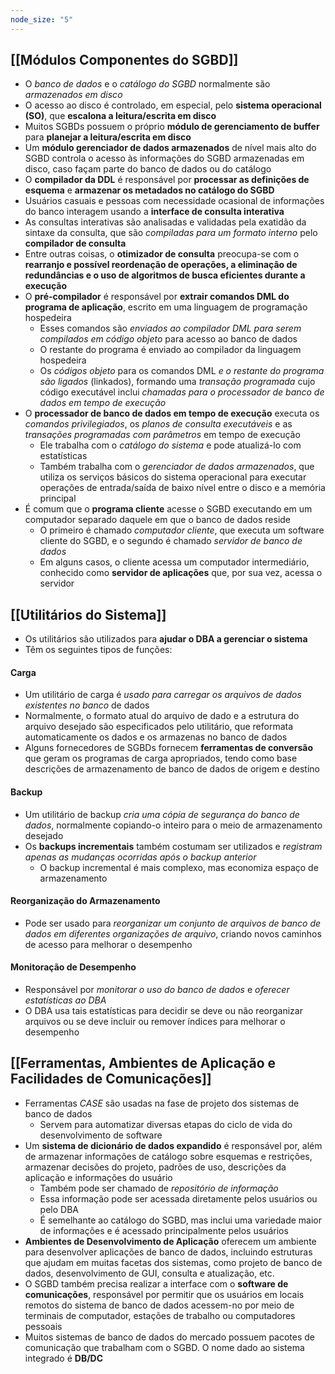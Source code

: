 ```yaml
---
node_size: "5"
---
```

## [[Módulos Componentes do SGBD]]
- O _banco de dados_ e o _catálogo do SGBD_ normalmente são _armazenados em disco_
- O acesso ao disco é controlado, em especial, pelo **sistema operacional (SO)**, que **escalona a leitura/escrita em disco**
- Muitos SGBDs possuem o próprio **módulo de gerenciamento de buffer** para **planejar a leitura/escrita em disco**
- Um **módulo gerenciador de dados armazenados** de nível mais alto do SGBD controla o acesso às informações do SGBD armazenadas em disco, caso façam parte do banco de dados ou do catálogo
- O **compilador da DDL** é responsável por **processar as definições de esquema** e **armazenar os metadados no catálogo do SGBD**
- Usuários casuais e pessoas com necessidade ocasional de informações do banco interagem usando a **interface de consulta interativa**
- As consultas interativas são analisadas e validadas pela exatidão da sintaxe da consulta, que são _compiladas para um formato interno_ pelo **compilador de consulta**
- Entre outras coisas, o **otimizador de consulta** preocupa-se com o **rearranjo e possível reordenação de operações, a eliminação de redundâncias e o uso de algoritmos de busca eficientes durante a execução**
- O **pré-compilador** é responsável por **extrair comandos DML do programa de aplicação**, escrito em uma linguagem de programação hospedeira
	- Esses comandos são _enviados ao compilador DML para serem compilados em código objeto_ para acesso ao banco de dados
	- O restante do programa é enviado ao compilador da linguagem hospedeira
	- Os _códigos objeto_ para os comandos DML _e o restante do programa são ligados_ (linkados), formando uma _transação programada_ cujo código executável inclui _chamadas para o processador de banco de dados em tempo de execução_
- O **processador de banco de dados em tempo de execução** executa os _comandos privilegiados_, os _planos de consulta executáveis_ e as _transações programadas com parâmetros_ em tempo de execução
	- Ele trabalha com o _catálogo do sistema_ e pode atualizá-lo com estatísticas
	- Também trabalha com o *gerenciador de dados armazenados*, que utiliza os serviços básicos do sistema operacional para executar operações de entrada/saída de baixo nível entre o disco e a memória principal
- É comum que o **programa cliente** acesse o SGBD executando em um computador separado daquele em que o banco de dados reside
	- O primeiro é chamado *computador cliente*, que executa um software cliente do SGBD, e o segundo é chamado *servidor de banco de dados*
	- Em alguns casos, o cliente acessa um computador intermediário, conhecido como **servidor de aplicações** que, por sua vez, acessa o servidor
## [[Utilitários do Sistema]]
- Os utilitários são utilizados para **ajudar o DBA a gerenciar o sistema**
- Têm os seguintes tipos de funções:
#### Carga
- Um utilitário de carga é _usado para carregar os arquivos de dados existentes no banco_ de dados
- Normalmente, o formato atual do arquivo de dado e a estrutura do arquivo desejado são especificados pelo utilitário, que reformata automaticamente os dados e os armazenas no banco de dados
- Alguns fornecedores de SGBDs fornecem **ferramentas de conversão** que geram os programas de carga apropriados, tendo como base descrições de armazenamento de banco de dados de origem e destino
#### Backup
- Um utilitário de backup _cria uma cópia de segurança do banco de dados_, normalmente copiando-o inteiro para o meio de armazenamento desejado
- Os **backups incrementais** também costumam ser utilizados e _registram apenas as mudanças ocorridas após o backup anterior_
	- O backup incremental é mais complexo, mas economiza espaço de armazenamento
#### Reorganização do Armazenamento
- Pode ser usado para _reorganizar um conjunto de arquivos de banco de dados em diferentes organizações de arquivo_, criando novos caminhos de acesso para melhorar o desempenho
#### Monitoração de Desempenho
- Responsável por _monitorar o uso do banco de dados_ e _oferecer estatísticas ao DBA_
- O DBA usa tais estatísticas para decidir se deve ou não reorganizar arquivos ou se deve incluir ou remover índices para melhorar o desempenho
## [[Ferramentas, Ambientes de Aplicação e Facilidades de Comunicações]]
- Ferramentas *CASE* são usadas na fase de projeto dos sistemas de banco de dados
	- Servem para automatizar diversas etapas do ciclo de vida do desenvolvimento de software
- Um **sistema de dicionário de dados expandido** é responsável por, além de armazenar informações de catálogo sobre esquemas e restrições, armazenar decisões do projeto, padrões de uso, descrições da aplicação e informações do usuário
	- Também pode ser chamado de *repositório de informação*
	- Essa informação pode ser acessada diretamente pelos usuários ou pelo DBA
	- É semelhante ao catálogo do SGBD, mas inclui uma variedade maior de informações e é acessado principalmente pelos usuários
- **Ambientes de Desenvolvimento de Aplicação** oferecem um ambiente para desenvolver aplicações de banco de dados, incluindo estruturas que ajudam em muitas facetas dos sistemas, como projeto de banco de dados, desenvolvimento de GUI, consulta e atualização, etc.
- O SGBD também precisa realizar a interface com o **software de comunicações**, responsável por permitir que os usuários em locais remotos do sistema de banco de dados acessem-no por meio de terminais de computador, estações de trabalho ou computadores pessoais
- Muitos sistemas de banco de dados do mercado possuem pacotes de comunicação que trabalham com o SGBD. O nome dado ao sistema integrado é **DB/DC**